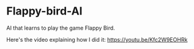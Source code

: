 # Flappy-bird-AI
AI that learns to play the game Flappy Bird.

Here's the video explaining how I did it: https://youtu.be/Kfc2W9EOHRk
